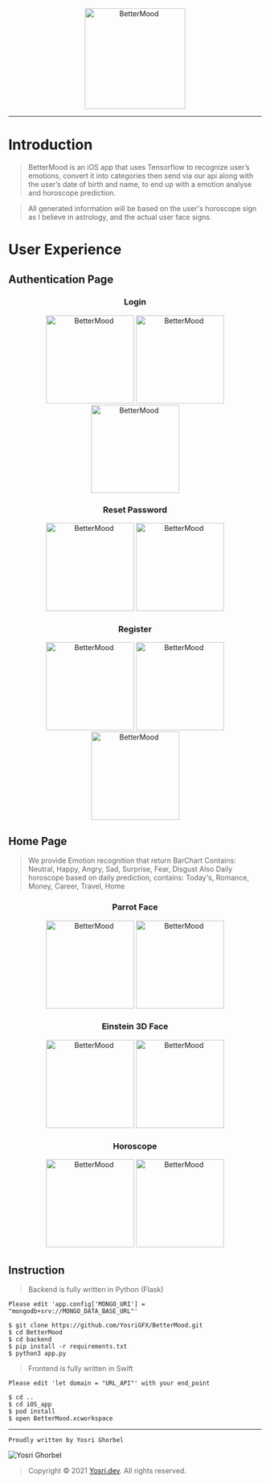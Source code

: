 <div align="center">
    <img src="screenshot/logo_text.png" width="200" alt="BetterMood">
</div>

---

# Introduction
> BetterMood is an iOS app that uses Tensorflow to recognize user’s emotions, convert it into categories then send via our api along with the user’s date of birth and name, to end up with a emotion analyse and horoscope prediction.

> All generated information will be based on the user's horoscope sign as I believe in astrology, and the actual user face signs.

# User Experience

## Authentication Page

<div align="center">
    <h3>Login</h3>
    <img src="screenshot/login.png" width="175" alt="BetterMood">
    <img src="screenshot/login_w1.png" width="175" alt="BetterMood">
    <img src="screenshot/login_w2.png" width="175" alt="BetterMood">
    <h3>Reset Password</h3>
    <img src="screenshot/forget.png" width="175" alt="BetterMood">
    <img src="screenshot/forget_w1.png" width="175" alt="BetterMood">
    <h3>Register</h3>
    <img src="screenshot/register.png" width="175" alt="BetterMood">
    <img src="screenshot/register_2.png" width="175" alt="BetterMood">
    <img src="screenshot/register_w1.png" width="175" alt="BetterMood">
</div>

## Home Page

> We provide Emotion recognition that return BarChart Contains:
> Neutral, Happy, Angry, Sad, Surprise, Fear, Disgust
> Also Daily horoscope based on daily prediction, contains:
> Today's, Romance, Money, Career, Travel, Home

<div align="center">
    <h3>Parrot Face</h3>
    <img src="screenshot/face.png" width="175" alt="BetterMood">
    <img src="screenshot/face_2.PNG" width="175" alt="BetterMood">
    <h3>Einstein 3D Face</h3>
    <img src="screenshot/face_3.png" width="175" alt="BetterMood">
    <img src="screenshot/face_4.PNG" width="175" alt="BetterMood">
    <h3>Horoscope</h3>
    <img src="screenshot/face_5.PNG" width="175" alt="BetterMood">
    <img src="screenshot/face_6.PNG" width="175" alt="BetterMood">
</div>

## Instruction

> Backend is fully written in Python (Flask)

```Please edit 'app.config['MONGO_URI'] = "mongodb+srv://MONGO_DATA_BASE_URL"'```

```
$ git clone https://github.com/YosriGFX/BetterMood.git
$ cd BetterMood
$ cd backend
$ pip install -r requirements.txt
$ python3 app.py
```

> Frontend is fully written in Swift

```Please edit 'let domain = "URL_API"' with your end_point```

```
$ cd ..
$ cd iOS_app
$ pod install
$ open BetterMood.xcworkspace
```

---

```Proudly written by Yosri Ghorbel```

![Yosri Ghorbel](https://pbs.twimg.com/media/E3YEO7kXwAU9x6x?format=png&name=4096x4096)

> Copyright © 2021 [Yosri.dev](https://Yosri.dev). All rights reserved.
